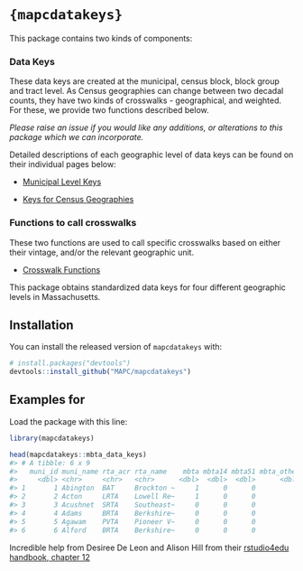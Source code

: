 
<!-- README.md is generated from README.Rmd. Please edit that file -->

# `{mapcdatakeys}`

<!-- badges: start -->
<!-- badges: end -->

This package contains two kinds of components:

### Data Keys

These data keys are created at the municipal, census block, block group
and tract level. As Census geographies can change between two decadal
counts, they have two kinds of crosswalks - geographical, and weighted.
For these, we provide two functions described below.

*Please raise an issue if you would like any additions, or alterations
to this package which we can incorporate.*

Detailed descriptions of each geographic level of data keys can be found
on their individual pages below:

-   [Municipal Level Keys](municipal_level_keys.md)

-   [Keys for Census Geographies](census_geog_keys.md)

### Functions to call crosswalks

These two functions are used to call specific crosswalks based on either
their vintage, and/or the relevant geographic unit.

-   [Crosswalk Functions](crosswalk_functions.md)

This package obtains standardized data keys for four different
geographic levels in Massachusetts.

## Installation

You can install the released version of `mapcdatakeys` with:

``` r
# install.packages("devtools")
devtools::install_github("MAPC/mapcdatakeys")
```

## Examples for

Load the package with this line:

``` r
library(mapcdatakeys)

head(mapcdatakeys::mbta_data_keys)
#> # A tibble: 6 x 9
#>   muni_id muni_name rta_acr rta_name    mbta mbta14 mbta51 mbta_other mbta_cmtyp
#>     <dbl> <chr>     <chr>   <chr>      <dbl>  <dbl>  <dbl>      <dbl> <chr>     
#> 1       1 Abington  BAT     Brockton ~     1      0      0          1 Commuter ~
#> 2       2 Acton     LRTA    Lowell Re~     1      0      0          1 Commuter ~
#> 3       3 Acushnet  SRTA    Southeast~     0      0      0          0 <NA>      
#> 4       4 Adams     BRTA    Berkshire~     0      0      0          0 <NA>      
#> 5       5 Agawam    PVTA    Pioneer V~     0      0      0          0 <NA>      
#> 6       6 Alford    BRTA    Berkshire~     0      0      0          0 <NA>
```

Incredible help from Desiree De Leon and Alison Hill from their
[rstudio4edu handbook, chapter
12](https://rstudio4edu.github.io/rstudio4edu-book/data-pkg.html)
